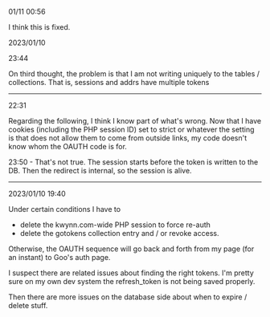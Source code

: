 01/11 00:56

I think this is fixed.

2023/01/10 

23:44

On third thought, the problem is that I am not writing uniquely to the tables / collections.  That is, sessions and addrs have multiple tokens

*****
22:31

Regarding the following, I think I know part of what's wrong.  Now that I have cookies (including the PHP session ID) set to strict or whatever the 
setting is that does not allow them to come from outside links, my code doesn't know whom the OAUTH code is for.

23:50 - That's not true.  The session starts before the token is written to the DB.  Then the redirect is internal, so the session is alive.


****
2023/01/10 19:40

Under certain conditions I have to 

* delete the kwynn.com-wide PHP session to force re-auth
* delete the gotokens collection entry and / or revoke access.  

Otherwise, the OAUTH sequence will go back and forth from my page (for an instant) to Goo's auth page.  

I suspect there are related issues about finding the right tokens.  I'm pretty sure on my own dev system the refresh_token is not being saved 
properly.  

Then there are more issues on the database side about when to expire / delete stuff.
